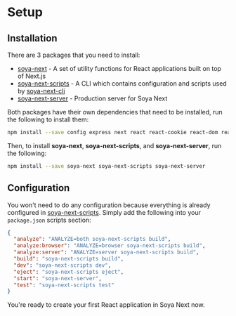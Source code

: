 [soya-next]: https://github.com/traveloka/soya-next/tree/master/packages/soya-next
[soya-next-cli]: https://github.com/traveloka/soya-next/tree/master/packages/soya-next-cli
[soya-next-scripts]: https://github.com/traveloka/soya-next/tree/master/packages/soya-next-scripts
[soya-next-server]: https://github.com/traveloka/soya-next/tree/master/packages/soya-next-server

# Setup

## Installation

There are 3 packages that you need to install:

* [soya-next][soya-next] - A set of utility functions for React applications built on top of Next.js
* [soya-next-scripts][soya-next-scripts] - A CLI which contains configuration and scripts used by [soya-next-cli][soya-next-cli]
* [soya-next-server][soya-next-server] - Production server for Soya Next

Both packages have their own dependencies that need to be installed, run the following to install them:

```bash
npm install --save config express next react react-cookie react-dom react-redux redux
```

Then, to install **soya-next**, **soya-next-scripts**, and **soya-next-server**, run the following:

```bash
npm install --save soya-next soya-next-scripts soya-next-server
```

## Configuration

You won't need to do any configuration because everything is already configured in [soya-next-scripts](https://github.com/traveloka/soya-next/tree/master/packages/soya-next-scripts).
Simply add the following into your `package.json` scripts section:

```json
{
  "analyze": "ANALYZE=both soya-next-scripts build",
  "analyze:browser": "ANALYZE=browser soya-next-scripts build",
  "analyze:server": "ANALYZE=server soya-next-scripts build",
  "build": "soya-next-scripts build",
  "dev": "soya-next-scripts dev",
  "eject": "soya-next-scripts eject",
  "start": "soya-next-server",
  "test": "soya-next-scripts test"
}
```

You're ready to create your first React application in Soya Next now.
